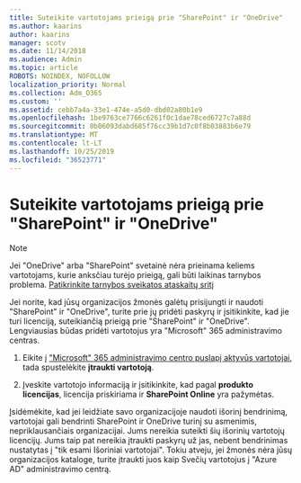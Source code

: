 ```yaml
---
title: Suteikite vartotojams prieigą prie "SharePoint" ir "OneDrive"
ms.author: kaarins
author: kaarins
manager: scotv
ms.date: 11/14/2018
ms.audience: Admin
ms.topic: article
ROBOTS: NOINDEX, NOFOLLOW
localization_priority: Normal
ms.collection: Adm_O365
ms.custom: ''
ms.assetid: cebb7a4a-33e1-474e-a5d0-dbd02a80b1e9
ms.openlocfilehash: 1be9763ce7766c6261f0c1dae78ced6727c7a88d
ms.sourcegitcommit: 0b06093dabd685f76cc39b1d7c0f8b03883b6e79
ms.translationtype: MT
ms.contentlocale: lt-LT
ms.lasthandoff: 10/25/2019
ms.locfileid: "36523771"
---
```

# <a name="give-users-access-to-sharepoint-and-onedrive"></a>Suteikite vartotojams prieigą prie "SharePoint" ir "OneDrive"

> [!NOTE]
> Jei "OneDrive" arba "SharePoint" svetainė nėra prieinama keliems vartotojams, kurie anksčiau turėjo prieigą, gali būti laikinas tarnybos problema. [Patikrinkite tarnybos sveikatos ataskaitų sritį](https://portal.office.com/adminportal/home#/servicehealth)
  
Jei norite, kad jūsų organizacijos žmonės galėtų prisijungti ir naudoti "SharePoint" ir "OneDrive", turite prie jų pridėti paskyrų ir įsitikinkite, kad jie turi licenciją, suteikiančią prieigą prie "SharePoint" ir "OneDrive". Lengviausias būdas pridėti vartotojus yra "Microsoft" 365 administravimo centras.
  
1. Eikite į ["Microsoft" 365 administravimo centro puslapį aktyvūs vartotojai](https://portal.office.com/adminportal/home#/users), tada spustelėkite **įtraukti vartotoją**.
    
2. Įveskite vartotojo informaciją ir įsitikinkite, kad pagal **produkto licencijas**, licencija priskiriama ir **SharePoint Online** yra pažymėtas. 
    
Įsidėmėkite, kad jei leidžiate savo organizacijoje naudoti išorinį bendrinimą, vartotojai gali bendrinti SharePoint ir OneDrive turinį su asmenimis, nepriklausančiais organizacijai. Jums nereikia suteikti šių išorinių vartotojų licencijų. Jums taip pat nereikia įtraukti paskyrų už jas, nebent bendrinimas nustatytas į "tik esami Išoriniai vartotojai". Tokiu atveju, jei žmonės nėra jūsų organizacijos kataloge, turite įtraukti juos kaip Svečių vartotojus į "Azure AD" administravimo centrą.
  

